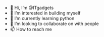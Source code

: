 - 👋 Hi, I’m @ITgadgets
- 👀 I’m interested in building myself 
- 🌱 I’m currently learning python 
- 💞️ I’m looking to collaborate on with people 
- 📫 How to reach me 

<!---
ITgadgets/ITgadgets is a ✨ special ✨ repository because its `README.md` (this file) appears on your GitHub profile.
You can click the Preview link to take a look at your changes.
--->
